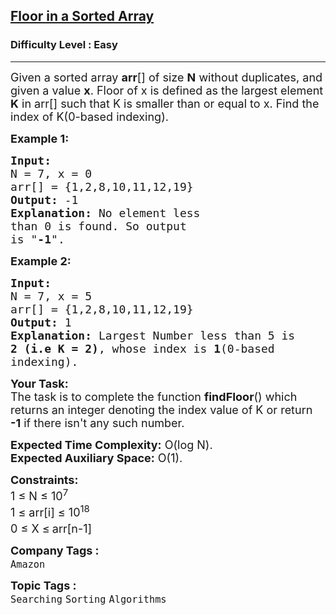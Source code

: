<h2><a href="https://www.geeksforgeeks.org/problems/floor-in-a-sorted-array-1587115620/1?page=6&difficulty=Easy,Medium,Hard&sortBy=submissions">Floor in a Sorted Array</a></h2><h3>Difficulty Level : Easy</h3><hr><div class="problems_problem_content__Xm_eO"><p><span style="font-size:18px">Given a sorted array <strong>arr</strong>[] of size <strong>N</strong> without duplicates, and given a value <strong>x</strong>. Floor of x is defined as the largest element <strong>K</strong> in arr[] such that K is smaller than or equal to x.&nbsp;Find the index of K(0-based indexing).</span></p>

<p><span style="font-size:18px"><strong>Example 1:</strong></span></p>

<pre><span style="font-size:18px"><strong>Input:
</strong>N = 7, x = 0 
arr[] = {1,2,8,10,11,12,19}
<strong>Output: </strong>-1<strong>
Explanation: </strong>No element less 
than 0 is found. So output 
is "<strong>-1</strong>".</span></pre>

<p><span style="font-size:18px"><strong>Example 2:</strong></span></p>

<pre><span style="font-size:18px"><strong>Input:
</strong>N = 7, x = 5 
arr[] = {1,2,8,10,11,12,19}
<strong>Output: </strong>1<strong>
Explanation: </strong>Largest Number less than 5 is
<strong>2 (i.e K = 2)</strong>, whose index is <strong>1</strong>(0-based 
indexing).</span>
</pre>

<p><span style="font-size:18px"><strong>Your&nbsp;Task:</strong><br>
The task is to complete the function <strong>findFloor</strong>() which returns an&nbsp;integer denoting the index value of K&nbsp;or return <strong>-1</strong> if there isn't any such number.</span></p>

<p><span style="font-size:18px"><strong>Expected Time Complexity:</strong>&nbsp;O(log N).<br>
<strong>Expected Auxiliary Space:</strong>&nbsp;O(1).</span></p>

<p><span style="font-size:18px"><strong>Constraints:</strong><br>
1 ≤ N ≤ 10<sup>7</sup><br>
1 ≤ arr[i] ≤ 10<sup>18</sup><br>
0 ≤ X&nbsp;≤<sup> </sup>arr[n-1]</span></p>
</div><p><span style=font-size:18px><strong>Company Tags : </strong><br><code>Amazon</code>&nbsp;<br><p><span style=font-size:18px><strong>Topic Tags : </strong><br><code>Searching</code>&nbsp;<code>Sorting</code>&nbsp;<code>Algorithms</code>&nbsp;